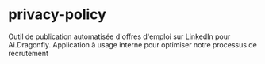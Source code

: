 # privacy-policy
Outil de publication automatisée d'offres d'emploi sur LinkedIn pour Ai.Dragonfly. Application à usage interne pour optimiser notre processus de recrutement
